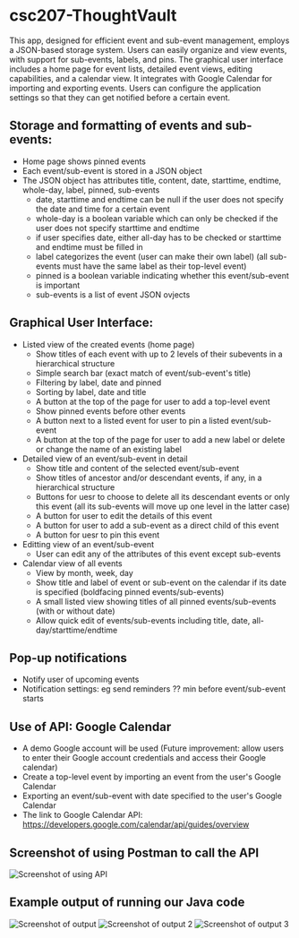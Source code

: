 # csc207-ThoughtVault
This app, designed for efficient event and sub-event management, employs a JSON-based storage system. Users can easily organize and view events, with support for sub-events, labels, and pins. The graphical user interface includes a home page for event lists, detailed event views, editing capabilities, and a calendar view. It integrates with Google Calendar for importing and exporting events. Users can configure the application settings so that they can get notified before a certain event.
## Storage and formatting of events and sub-events:
- Home page shows pinned events
- Each event/sub-event is stored in a JSON object
- The JSON object has attributes title, content, date, starttime, endtime, whole-day, label, pinned, sub-events
    - date, starttime and endtime can be null if the user does not specify the date and time for a certain event
    - whole-day is a boolean variable which can only be checked if the user does not specify starttime and endtime
    - if user specifies date, either all-day has to be checked or starttime and endtime must be filled in
    - label categorizes the event (user can make their own label) (all sub-events must have the same label as their top-level event)
    - pinned is a boolean variable indicating whether this event/sub-event is important
    - sub-events is a list of event JSON ovjects
## Graphical User Interface:
- Listed view of the created events (home page)
    - Show titles of each event with up to 2 levels of their subevents in a hierarchical structure
    - Simple search bar (exact match of event/sub-event's title)
    - Filtering by label, date and pinned
    - Sorting by label, date and title
    - A button at the top of the page for user to add a top-level event
    - Show pinned events before other events
    - A button next to a listed event for user to pin a listed event/sub-event
    - A button at the top of the page for user to add a new label or delete or change the name of an existing label
- Detailed view of an event/sub-event in detail
    - Show title and content of the selected event/sub-event
    - Show titles of ancestor and/or descendant events, if any, in a hierarchical structure
    - Buttons for uesr to choose to delete all its descendant events or only this event (all its sub-events will move up one level in the latter case)
    - A button for user to edit the details of this event
    - A button for user to add a sub-event as a direct child of this event
    - A button for uesr to pin this event
- Editting view of an event/sub-event
    - User can edit any of the attributes of this event except sub-events
- Calendar view of all events
    - View by month, week, day
    - Show title and label of event or sub-event on the calendar if its date is specified (boldfacing pinned events/sub-events)
    - A small listed view showing titles of all pinned events/sub-events (with or without date)
    - Allow quick edit of events/sub-events including title, date, all-day/starttime/endtime
## Pop-up notifications
- Notify user of upcoming events
- Notification settings: eg send reminders ?? min before event/sub-event starts
## Use of API: Google Calendar
- A demo Google account will be used (Future improvement: allow users to enter their Google account credentials and access their Google calendar)
- Create a top-level event by importing an event from the user's Google Calendar
- Exporting an event/sub-event with date specified to the user's Google Calendar
- The link to Google Calendar API: https://developers.google.com/calendar/api/guides/overview

## Screenshot of using Postman to call the API
![Screenshot of using API](https://raw.githubusercontent.com/Phantom65536/csc207-ThoughtVault/annie/img/API.png)

## Example output of running our Java code
![Screenshot of output](https://raw.githubusercontent.com/Phantom65536/csc207-ThoughtVault/annie/img/output_1.png)
![Screenshot of output 2](https://raw.githubusercontent.com/Phantom65536/csc207-ThoughtVault/annie/img/output_2.png)
![Screenshot of output 3](https://raw.githubusercontent.com/Phantom65536/csc207-ThoughtVault/annie/img/output_3.png)
